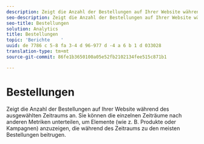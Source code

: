 ```yaml
---
description: Zeigt die Anzahl der Bestellungen auf Ihrer Website während des ausgewählten Zeitraums an. Sie können die einzelnen Zeiträume nach anderen Metriken unterteilen, um Elemente (wie z. B. Produkte oder Kampagnen) anzuzeigen, die während des Zeitraums zu den meisten Bestellungen beitrugen.
seo-description: Zeigt die Anzahl der Bestellungen auf Ihrer Website während des ausgewählten Zeitraums an. Sie können die einzelnen Zeiträume nach anderen Metriken unterteilen, um Elemente (wie z.B. Produkte oder Kampagnen) anzuzeigen, die während des Zeitraums zu den meisten Bestellungen beitrugen.
seo-title: Bestellungen
solution: Analytics
title: Bestellungen
topic: 'Berichte    '
uuid: de 7786 c 5-8 fa 3-4 d 96-977 d -4 a 6 b 1 d 033028
translation-type: tm+mt
source-git-commit: 86fe1b3650100a05e52fb2102134fee515c871b1

---
```



# Bestellungen

Zeigt die Anzahl der Bestellungen auf Ihrer Website während des ausgewählten Zeitraums an. Sie können die einzelnen Zeiträume nach anderen Metriken unterteilen, um Elemente (wie z. B. Produkte oder Kampagnen) anzuzeigen, die während des Zeitraums zu den meisten Bestellungen beitrugen.

